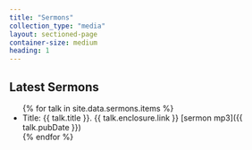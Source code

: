 ```yaml
---
title: "Sermons"
collection_type: "media"
layout: sectioned-page
container-size: medium
heading: 1
---
```


## Latest Sermons
<ul>
  {% for talk in site.data.sermons.items %}
    <li>Title: {{ talk.title }}. {{ talk.enclosure.link }} [sermon mp3]({{ talk.pubDate }})</li>
  {% endfor %}    
</ul>
